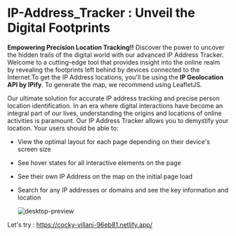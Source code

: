 # IP-Address_Tracker : Unveil the Digital Footprints

**Empowering Precision Location Tracking!!** Discover the power to uncover the hidden trails of the digital world with our advanced IP Address Tracker. Welcome to a cutting-edge tool that provides insight into the online realm by revealing the footprints left behind by devices connected to the Internet.To get the IP Address locations, you'll be using the **IP Geolocation API by IPify**. To generate the map, we recommend using LeafletJS.

Our ultimate solution for accurate IP address tracking and precise person location identification. In an era where digital interactions have become an integral part of our lives, understanding the origins and locations of online activities is paramount. Our IP Address Tracker allows you to demystify your location.
Your users should be able to:

- View the optimal layout for each page depending on their device's screen size
- See hover states for all interactive elements on the page
- See their own IP Address on the map on the initial page load
- Search for any IP addresses or domains and see the key information and location

  ![desktop-preview](https://github.com/Rishit-Dhameja/IP-Address_Tracker/assets/114422689/5e0c59b7-5fb2-42ec-9407-82baab366613)

Let's try : https://cocky-villani-96eb81.netlify.app/
